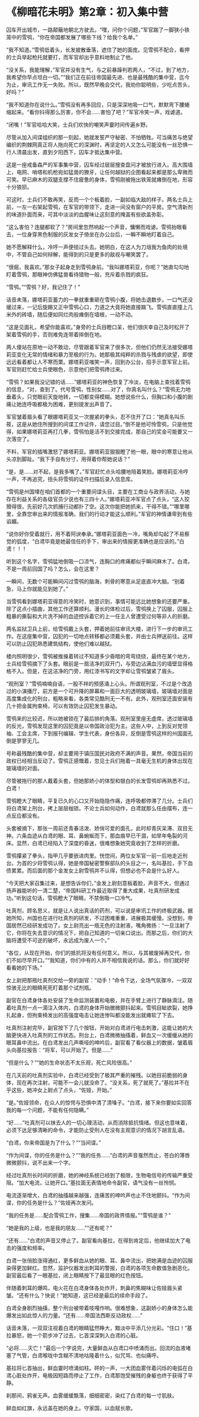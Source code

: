 # 《柳暗花未明》第2章：初入集中营

囚车开出城市，一路颠簸地朝北方驶去。“嘿，问你个问题，”军官踹了一脚狭小铁笼中的雪鸮，“你在帝国都发展了哪些下线？给我个名单。”

“我不知道。”雪鸮低着头，长发披散垂落，遮住了她的面庞。见雪鸮不配合，看押的士兵举起枪托就要打，而军官却出乎意料地制止了他。

“没关系，我能理解，”军官并没有生气，与之前暴躁判若两人，“不过，到了地方，我希望你早点坦白一切。”“我们正在前往帝国最先进、也是最残酷的集中营，迄今为止，审讯工作无一失败。所以，既然早晚会交代，我劝你聪明些，少吃点苦头，好吗？”

“我不知道你在说什么。”雪鸮没有再多回应，只是深深地吸一口气，默默弯下腰蜷缩起来。“看你抖得那么厉害，你不会……害怕了吧？”军官冷笑一声，戏谑道。

“闭嘴！”军官哈哈大笑，士兵们欢快的嘲笑声霎时间传遍乡野。

尽管从加入间谍组织的那一刻起，她就发誓严守秘密、不怕牺牲。可当痛苦与绝望编织的荆棘网真正将人拖向死亡的深渊时，再坚定的人又怎么可能没有一丝恐惧一行人清晨出发，直到夕阳西下，囚车才抵达集中营。

这是一座戒备森严的军事集中营，囚车经过层层搜查盘问才被放行进入。高大围墙上，电网、哨塔和机枪宛如猛兽的獠牙，让任何越狱的企图看起来都是那么卑微而可笑。早已麻木的双腿支撑不住疲惫的身体，雪鸮刚被拖出铁笼就瘫倒在地，形容十分狼狈。

可这时，士兵们不敢再笑，反而一个个板着脸，一副如临大敌的样子。两名士兵上前，一左一右架起雪鸮，在军官的带领下，走进一间没有窗户的平房。空气清新剂的味道扑面而来，可其中淡淡的血腥味让这刻意的掩盖有些欲盖弥彰。

“这么害怕？连腿都软了？”房间里忽然响起一个声音，慵懒而戏谑。雪鸮抬眼看去，一位身穿黑色制服的灰发女子倚坐在办公台后，一瞬不瞬地盯着自己。

她不愿解释什么，冷哼一声便扭过头去。她明白，在这人为刀俎我为鱼肉的处境中，不管自己如何辩解，能得到的只是更多的敌视与嘲笑罢了。

“很倔，我喜欢。”那女子起身走到雪鸮身前。“我叫娜塔莉亚，你呢？”她直勾勾地盯着雪鸮，那眼神仿佛猛兽看待猎物一般，充斥着杀戮的疯狂。

“雪鸮。”“雪鸮？好，我记住了！”

话音未落，娜塔莉亚蓄力的一拳就重重砸在雪鸮小腹，将她击退数步。一口气还没缓过来，一记后旋踢又正中雪鸮心口，力道之大竟将她直接踹飞。雪鸮直直撞上几米外的砖墙，随后便如同烂肉般瘫倒在墙根，一动不动。

“这是见面礼，希望你能喜欢。”身旁的士兵目瞪口呆，他们很庆幸自己及时松开了架着雪鸮的手，否则难免连带着摔倒在地。

两人傻站在原地一动不敢动，尽管跟着军官来了很多次，但他们仍然无法接受娜塔莉亚变化无常的情绪和暴力至极的行为。她那极其纯粹的杀戮与残虐的欲望，即使远远看着都让人不寒而栗。娜塔莉亚嗤笑一声，回到办公台，招手示意军官上前。军官则赶忙给士兵使眼色，示意他们把雪鸮搀过来。

“雪鸮？如果我没记错的话……”娜塔莉亚的神色恢复了冷淡，在电脑上查找着雪鸮的信息，“对，查到了。代号雪鸮，性别女……对了，你真名叫什么？”雪鸮无力地垂着头，只觉眼前天旋地转，一切都变得模糊。她想说些什么，但胸口和小腹的剧痛让她连呼吸都极为困难，更别提发出声音了。

军官皱着眉头看了眼娜塔莉亚又一次握紧的拳头，忍不住开了口：“她真名叫乐筱，这是从她住所搜到的间谍工作证件，请您过目。”倒不是他可怜雪鸮，只是他觉得，如果娜塔莉亚再打几拳，雪鸮怕是活不到交接完成，那自己的奖金可能要又一次落空了。

不料，军官的插嘴激怒了娜塔莉亚。娜塔莉亚狠狠瞪了他一眼，眼中的寒意让他从头凉到脚趾。“我下手自有分寸，用得着你帮她说话？”

“是，是……对不起，是我多嘴了。”军官赶忙点头哈腰地陪着笑脸。娜塔莉亚冷哼一声，不再追究，扭头将雪鸮的证件扫描后录入信息库。

“雪鸮是州国埋在咱们首都的一个重要间谍头目，主要在工商业与政界活动，与她存在利益关系的各级官员少说也有三四十人。”娜塔莉亚冲军官点了点头，“这人狡猾得很，先前好几次抓捕行动都扑了空。这次你能把她抓来，干得不错。”“哪里哪里，全靠您审出来的情报准确，我们的行动才能这么顺利。”军官的神情谦卑到有些谄媚。

“说你好你受着就行，用不着阿谀奉承。”娜塔莉亚面色一冷，嘴角却勾起了不易察觉的弧度，“白鸢毕竟是她最信任的手下，审出来的情报更准确也是应该的。”白鸢！！！

听到这个名字，雪鸮猛地倒吸一口凉气，连胸口的疼痛都似乎瞬间麻木了。白鸢，不是一周前回国了吗？怎么，会在这里？

一瞬间，无数个可能瞬间闪过雪鸮的脑海，刺骨的寒意从足底直冲大脑。“别着急，马上你就能见到她了。”

当雪鸮看到娜塔莉亚得意的冷笑时，她意识到，事情可能远比她想象的还要严重。除了这点小插曲，其他工作还算顺利。漫长的体检过后，雪鸮换上了囚服，囚服上粗暴的撕裂和大片洗不掉的血迹控诉着它的上一任主人曾遭受过何等非人的折磨。

两名监狱卫兵上前，给雪鸮戴上头套，押着她前往审讯大楼，进行下一步的审讯工作。在这座集中营，囚犯的一切地点转移都必须戴头套，并由士兵押送前往。这样可以防止囚犯熟悉建筑结构，使他们难以越狱。

楼内照明很少，雪鸮被推搡着转过不知道多少昏暗的弯弯绕绕，最终在某个地方，士兵给雪鸮摘下了头套。眼前是一扇洁净的双开门，与旁边沾满血污的墙壁显得格格不入。但是，在这洁净的门旁，用红漆书写的文字却让雪鸮皱紧了眉头。

“观刑室？”雪鸮喃喃自语，一股不祥的预感涌上心头。所谓观刑室，不过是个改造过的小演播厅，前方是一个可升降的屏幕和一面巨大的透明玻璃墙，玻璃墙对面是高度集成化的刑台，粗略来看，各类常见酷刑无一不有。此外，观刑室还面安装有几十把金属拘束椅，可以有效防止囚犯发生暴动。

雪鸮来的比较迟，所以她被锁在了最后排的角落。观刑室里座无虚席，透过玻璃墙的反光，雪鸮发现这里的囚犯竟是以帝国政治犯为主。这些人中，上到反对党领袖、工会主席，下到报刊编辑、学生代表，身份各异，反倒是雪鸮这样的州国面孔倒是寥寥无几。

号称最残酷的集中营，却主要用于镇压国民对政府不满的声音。果然，帝国当前的政权已经相当反动了。雪鸮正感慨着，忽见士兵们拖着一具毫无生机的身体出现在玻璃墙的对面。

尽管被拖行的那人戴着头套，但她那娇小的体型和银白的长发雪鸮却再熟悉不过。白鸢！

雪鸮瞪大了眼睛，平复已久的心口又开始隐隐作痛，连呼吸都停滞了几分。士兵们将白鸢架上刑台，拷上层层枷锁。不论士兵如何动作，白鸢就那么任由摆布，连一点反应都没有。

头套被摘下，那张一周前还青春活泼、娇俏可爱的面孔，此时却青灰呆滞、双目无神。六条血迹从白鸢的眼、耳、鼻蜿蜒而下，那血痕早已干涸，如旱年龟裂的河床。显然，白鸢已经陷入了深度的昏迷，很难想象她究竟收到了怎样的折磨。

雪鸮攥紧了拳头，指甲几乎要嵌进肉里。恍惚间，两位女军官一前一后地走近刑台。为首的少将雪鸮认得，她是帝国秘密警察部队的头目之一，名叫基拉，手下血债累累。而后面的那个金发女上尉雪鸮并不认得，但想必也不会是什么好人。

“今天把大家召集过来，是想告诉你们，”金发上尉刻意板着脸，声音不大，但通过扬声器能听的一清二楚，“帝国科研工作最近取得了重大成果，吐真剂研发成功。”听到这句话，雪鸮瞪大了眼睛，不禁倒吸一口冷气。

吐真剂，顾名思义，就是让人说出真话的药剂，可以说是审讯工作的终极武器。据她所知，州国也在进行吐真剂的研发，不过困难重重，进展极其缓慢。没想到，帝国居然已经研发成功了。女上尉亮出一瓶无色的注射液，嘴角微扬：“一旦注射了它，你将在失去意识的情况下，把自己知道的一切亲口说出。而那之后，你们的大脑将遭受不可逆的破坏，永远成为废人一个。”

“各位，从现在开始，你们的抵抗将没有任何意义。所以，与其被废掉再交代，你们不如尽早开口。”“我知道，你们中有的人并不相信我说的话。那么，你们就好好看看她的下场。”

女上尉把那瓶吐真剂交给一旁的副官：“动手！”命令下达，全场气氛骤冷，一双双惊骇无比的眼睛死死盯着那个试剂瓶。

副官在白鸢身体各处安装了生命监测装置和电极，并在手臂上进行了静脉滴注。随着吐真剂一点一滴注入体内，白鸢的身体开始微微颤抖起来。雪鸮目眦欲裂，她挣扎起身，但拘束椅发出的高强度电击让她连惨叫都没能发出就瘫软了下去。

吐真剂注射完毕，副官按下了几个按钮，开始对白鸢进行电击刺激，这能让她的大脑更快进入吐真剂的工作状态。刑台上，白鸢微微抽搐着，鲜血又一次缓缓从她的眼耳鼻中流出。在白鸢发出几声嘶哑的呻吟后，副官看了看仪器上的数据，皱着眉头向基拉报告：“将军，可以开始了。但是……”

“但是什么？”“她的生命状态不太乐观，死亡风险很高。”

在几天前的吐真剂实验中，白鸢已经受到了极其严重的摧残。以她目前脆弱的身体，现在再次注射，可能不一会儿就没命了。“没关系，死了就死了。”基拉并不在乎这些，她冲女上尉点了点头，“佐娅，开始。”

“是。”佐娅领命，在众人的惊愕与恐惧中清了清嗓子。“白鸢，接下来你要如实回答我的每一个问题，不能有任何隐瞒。”

“好……”吐真剂可以抹去人的一切心理活动，从而消除抵抗情绪。但这也意味着，必须下达足够清晰的命令，才能防止受刑人在没有主观意识的情况下胡言乱语。

“白鸢，你来帝国是为了什么？”“当间谍。”

“作为间谍，你的任务是什么？”“我的任务……”白鸢的声音戛然而止，苍白的薄唇微微颤抖，说不出来一个字。

经过吐真剂长时间的折磨，她的神经系统已经到了极限，生物电信号的传输严重受阻。“加大电流，让她开口。”基拉面无表情地命令副官，语气没有一丝怜悯。

电流逐渐增大，白鸢的抽搐越来越强，连痛苦的呻吟声也止不住地颤抖。“作为间谍，你的任务是什么？”佐娅再次发问。

“我的任务是……配合雪鸮工作，搜集……帝国的政界情报。”“雪鸮是谁？”

“她是我的上级，也是我的朋友……”“还有呢？”

“还有……”白鸢的声音又停止了。副官看向基拉，在得到肯定后，他继续加大了电击的强度和频率。

白鸢一张俏脸涨得通红，更多鲜血从她的眼、耳、鼻中流出，把她满是血迹的囚服染得更加鲜红。忽然，监护仪器发出刺耳的警报，白鸢的各项生命数值急剧恶化。副官最后看了一眼基拉，闭上眼睛按下了最显眼的红色按钮。

伴随着刺耳的爆鸣，电火花在白鸢身体各处炸开，刺鼻的焦糊味让佐娅眉头紧皱。“还有什么？快说！”她知道，这已经是最后的续命手段了。

白鸢全身剧烈抽搐，整个刑台被带着吱嘎作响。很难想象，这副娇小的身体怎么能爆发出如此惊人的力量。“还有……帝国法西斯反动政权……”

话音未落，一双双注视着白鸢的眼睛猛然睁大，黯淡中平添几分光彩。“住口！”基拉暴怒，她一个箭步冲了过去，匕首深深刺入白鸢的心脏。

“必将……灭亡！”最后一个字说完，大量鲜血从白鸢口中喷涌而出。回流的血液堵塞了气管，白鸢喉咙中含糊不清地咕隆着什么，似咒骂、也似痛呼。

基拉将匕首抽出，鲜血霎时喷涌如柱。砰的一声，一大团血雾伴着闪烁的电弧在白鸢心脏处炸开，电极因短路而停止了工作，白鸢那饱受摧残的身躯也终于获得了平静。

刹那间，鸦雀无声。血雾缓缓飘落，细细密密，染红了白鸢的每一寸肌肤。

鲜血如红旗，永远盖在她的身上。守家国，以血赋长歌。

